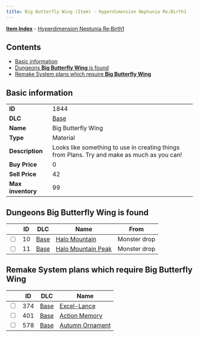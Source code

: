 ```yaml
---
title: Big Butterfly Wing (Item) - Hyperdimension Neptunia Re;Birth1
---
```


[**Item Index**](/neptunia/rb1/item/index.html) - [Hyperdimension Neptunia Re;Birth1](/neptunia/rb1)

## Contents

- [Basic information](#basic-information)
- [Dungeons **Big Butterfly Wing** is found](#dungeons-big-butterfly-wing-is-found)
- [Remake System plans which require **Big Butterfly Wing**](#remake-system-plans-which-require-big-butterfly-wing)

## Basic information

|   |   |
| -- | -- |
| **ID** | 1844 |
| **DLC** | [Base](/neptunia/rb1/dlc/1-base.html) |
| **Name** | Big Butterfly Wing |
| **Type** | Material |
| **Description** | Looks like something to use in creating things from Plans. Try and make as much as you can! |
| **Buy Price** | 0 |
| **Sell Price** | 42 |
| **Max inventory** | 99 |


## Dungeons **Big Butterfly Wing** is found

|    | ID | DLC | Name | From |
| -- | -- | --- | ---- | ---- |
| <input type="checkbox" id="rb1-dungeon-1-10" class="trackbox" /> | 10 | [Base](/neptunia/rb1/dlc/1-base.html) | [Halo Mountain](/neptunia/rb1/dungeon/1-10-halo-mountain.html) | Monster drop |
| <input type="checkbox" id="rb1-dungeon-1-11" class="trackbox" /> | 11 | [Base](/neptunia/rb1/dlc/1-base.html) | [Halo Mountain Peak](/neptunia/rb1/dungeon/1-11-halo-mountain-peak.html) | Monster drop |


## Remake System plans which require **Big Butterfly Wing**

|    | ID | DLC | Name |
| -- | -- | --- | ---- |
| <input type="checkbox" id="rb1-quest-1-374" class="trackbox" /> | 374 | [Base](/neptunia/rb1/dlc/1-base.html) | [Excel-Lance](/neptunia/rb1/quest/1-374-excel-lance.html) |
| <input type="checkbox" id="rb1-quest-1-401" class="trackbox" /> | 401 | [Base](/neptunia/rb1/dlc/1-base.html) | [Action Memory](/neptunia/rb1/quest/1-401-action-memory.html) |
| <input type="checkbox" id="rb1-quest-1-578" class="trackbox" /> | 578 | [Base](/neptunia/rb1/dlc/1-base.html) | [Autumn Ornament](/neptunia/rb1/quest/1-578-autumn-ornament.html) |
